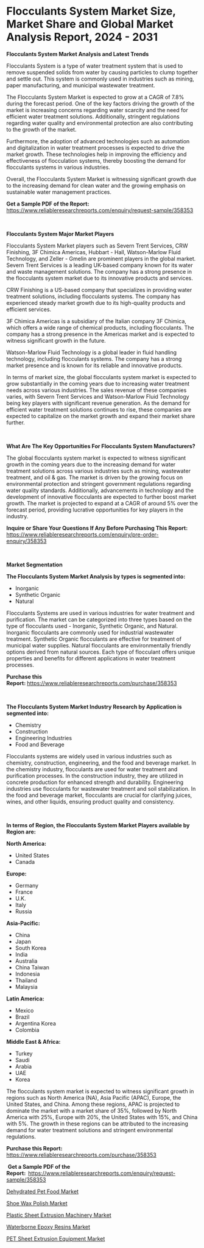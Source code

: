 <p><h1>Flocculants System Market Size, Market Share and Global Market Analysis Report, 2024 - 2031</h1></p><p><strong>Flocculants System Market Analysis and Latest Trends</strong></p>
<p><p>Flocculants System is a type of water treatment system that is used to remove suspended solids from water by causing particles to clump together and settle out. This system is commonly used in industries such as mining, paper manufacturing, and municipal wastewater treatment.</p><p>The Flocculants System Market is expected to grow at a CAGR of 7.8% during the forecast period. One of the key factors driving the growth of the market is increasing concerns regarding water scarcity and the need for efficient water treatment solutions. Additionally, stringent regulations regarding water quality and environmental protection are also contributing to the growth of the market.</p><p>Furthermore, the adoption of advanced technologies such as automation and digitalization in water treatment processes is expected to drive the market growth. These technologies help in improving the efficiency and effectiveness of flocculation systems, thereby boosting the demand for flocculants systems in various industries.</p><p>Overall, the Flocculants System Market is witnessing significant growth due to the increasing demand for clean water and the growing emphasis on sustainable water management practices.</p></p>
<p><strong>Get a Sample PDF of the Report:&nbsp;</strong> <a href="https://www.reliableresearchreports.com/enquiry/request-sample/358353">https://www.reliableresearchreports.com/enquiry/request-sample/358353</a></p>
<p>&nbsp;</p>
<p><strong>Flocculants System Major Market Players</strong></p>
<p><p>Flocculants System Market players such as Severn Trent Services, CRW Finishing, 3F Chimica Americas, Hubbart - Hall, Watson-Marlow Fluid Technology, and Zeller - Gmelin are prominent players in the global market. Severn Trent Services is a leading UK-based company known for its water and waste management solutions. The company has a strong presence in the flocculants system market due to its innovative products and services.</p><p>CRW Finishing is a US-based company that specializes in providing water treatment solutions, including flocculants systems. The company has experienced steady market growth due to its high-quality products and efficient services.</p><p>3F Chimica Americas is a subsidiary of the Italian company 3F Chimica, which offers a wide range of chemical products, including flocculants. The company has a strong presence in the Americas market and is expected to witness significant growth in the future.</p><p>Watson-Marlow Fluid Technology is a global leader in fluid handling technology, including flocculants systems. The company has a strong market presence and is known for its reliable and innovative products.</p><p>In terms of market size, the global flocculants system market is expected to grow substantially in the coming years due to increasing water treatment needs across various industries. The sales revenue of these companies varies, with Severn Trent Services and Watson-Marlow Fluid Technology being key players with significant revenue generation. As the demand for efficient water treatment solutions continues to rise, these companies are expected to capitalize on the market growth and expand their market share further.</p></p>
<p>&nbsp;</p>
<p><strong>What Are The Key Opportunities For Flocculants System Manufacturers?</strong></p>
<p><p>The global flocculants system market is expected to witness significant growth in the coming years due to the increasing demand for water treatment solutions across various industries such as mining, wastewater treatment, and oil & gas. The market is driven by the growing focus on environmental protection and stringent government regulations regarding water quality standards. Additionally, advancements in technology and the development of innovative flocculants are expected to further boost market growth. The market is projected to expand at a CAGR of around 5% over the forecast period, providing lucrative opportunities for key players in the industry.</p></p>
<p><strong>Inquire or Share Your Questions If Any Before Purchasing This Report:</strong> <a href="https://www.reliableresearchreports.com/enquiry/pre-order-enquiry/358353">https://www.reliableresearchreports.com/enquiry/pre-order-enquiry/358353</a></p>
<p>&nbsp;</p>
<p><strong>Market Segmentation</strong></p>
<p><strong>The Flocculants System Market Analysis by types is segmented into:</strong></p>
<p><ul><li>Inorganic</li><li>Synthetic Organic</li><li>Natural</li></ul></p>
<p><p>Flocculants Systems are used in various industries for water treatment and purification. The market can be categorized into three types based on the type of flocculants used - Inorganic, Synthetic Organic, and Natural. Inorganic flocculants are commonly used for industrial wastewater treatment. Synthetic Organic flocculants are effective for treatment of municipal water supplies. Natural flocculants are environmentally friendly options derived from natural sources. Each type of flocculant offers unique properties and benefits for different applications in water treatment processes.</p></p>
<p><strong>Purchase this Report:&nbsp;</strong><a href="https://www.reliableresearchreports.com/purchase/358353">https://www.reliableresearchreports.com/purchase/358353</a></p>
<p>&nbsp;</p>
<p><strong>The Flocculants System Market Industry Research by Application is segmented into:</strong></p>
<p><ul><li>Chemistry</li><li>Construction</li><li>Engineering Industries</li><li>Food and Beverage</li></ul></p>
<p><p>Flocculants systems are widely used in various industries such as chemistry, construction, engineering, and the food and beverage market. In the chemistry industry, flocculants are used for water treatment and purification processes. In the construction industry, they are utilized in concrete production for enhanced strength and durability. Engineering industries use flocculants for wastewater treatment and soil stabilization. In the food and beverage market, flocculants are crucial for clarifying juices, wines, and other liquids, ensuring product quality and consistency.</p></p>
<p>&nbsp;</p>
<p><strong>In terms of Region, the Flocculants System Market Players available by Region are:</strong></p>
<p>
    <p> <strong> North America: </strong>
        <ul>
            <li>United States</li>
            <li>Canada</li>
        </ul>
        </p> 
    <p> <strong> Europe: </strong>
        <ul>
            <li>Germany</li>
            <li>France</li>
            <li>U.K.</li>
            <li>Italy</li>
            <li>Russia</li>
        </ul>
        </p> 
    <p> <strong> Asia-Pacific: </strong>
        <ul>
            <li>China</li>
            <li>Japan</li>
            <li>South Korea</li>
            <li>India</li>
            <li>Australia</li>
            <li>China Taiwan</li>
            <li>Indonesia</li>
            <li>Thailand</li>
            <li>Malaysia</li>
        </ul>
        </p> 
    <p> <strong> Latin America: </strong>
        <ul>
            <li>Mexico</li>
            <li>Brazil</li>
            <li>Argentina Korea</li>
            <li>Colombia</li>
        </ul>
        </p> 
    <p> <strong> Middle East & Africa: </strong>
        <ul>
            <li>Turkey</li>
            <li>Saudi</li>
            <li>Arabia</li>
            <li>UAE</li>
            <li>Korea</li>
        </ul>
    </p>
    </p>
<p><p>The flocculants system market is expected to witness significant growth in regions such as North America (NA), Asia Pacific (APAC), Europe, the United States, and China. Among these regions, APAC is projected to dominate the market with a market share of 35%, followed by North America with 25%, Europe with 20%, the United States with 15%, and China with 5%. The growth in these regions can be attributed to the increasing demand for water treatment solutions and stringent environmental regulations.</p></p>
<p><strong>Purchase this Report: </strong><a href="https://www.reliableresearchreports.com/purchase/358353">https://www.reliableresearchreports.com/purchase/358353</a></p>
<p>&nbsp;<strong>Get a Sample PDF of the Report:&nbsp;&nbsp;</strong><a href="https://www.reliableresearchreports.com/enquiry/request-sample/358353">https://www.reliableresearchreports.com/enquiry/request-sample/358353</a></p>
<p><strong></strong></p>
<p><p><a href="https://view.publitas.com/reportprime-1/dehydrated-pet-food-market-growth-market-trends-covid-19-impact-and-forecasts-for-period-from-2024-2031/">Dehydrated Pet Food Market</a></p><p><a href="https://view.publitas.com/reportprime-1/shoe-wax-polish-market-size-and-growth-market-segmentation-regional-and-country-breakdowns-and-market-trends-for-period-from-2024-2031/">Shoe Wax Polish Market</a></p><p><a href="https://lydian-appliance-61d.notion.site/Plastic-Sheet-Extrusion-Machinery-Market-Size-Furnishes-Valuable-Information-Encompassing-Market-Sha-06a1e0d6feeb4131be6c29a27d0df93f">Plastic Sheet Extrusion Machinery Market</a></p><p><a href="https://github.com/kosella/Market-Research-Report-List-2/blob/main/waterborne-epoxy-resins-market.md">Waterborne Epoxy Resins Market</a></p><p><a href="https://forested-sushi-9b0.notion.site/Global-PET-Sheet-Extrusion-Equipment-Market-Size-and-Market-Trends-Insights-and-Projections-from-20-f12abb716cb0442e8bca256a05b6b5cd">PET Sheet Extrusion Equipment Market</a></p></p>